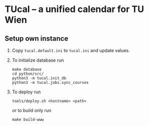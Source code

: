 
# TUcal – a unified calendar for TU Wien

## Setup own instance

1. Copy `tucal.default.ini` to `tucal.ini` and update values.

2. To initialize database run
   ```shell
   make database
   cd python/src/
   python3 -m tucal.init_db
   python3 -m tucal.jobs.sync_courses
   ```

3. To deploy run
   ```shell
   tools/deploy.sh <hostname> <path>
   ```
   or to build only run
   ```shell
   make build-www
   ```
